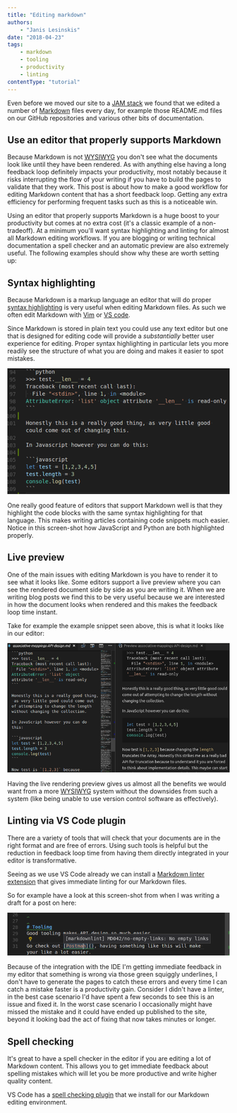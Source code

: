 ```yaml
---
title: "Editing markdown"
authors:
    - "Janis Lesinskis"
date: "2018-04-23"
tags:
    - markdown
    - tooling
    - productivity
    - linting
contentType: "tutorial"
---
```


Even before we moved our site to a [JAM stack](https://jamstack.org/) we found that we edited a number of [Markdown](https://en.wikipedia.org/wiki/Markdown) files every day, for example those README.md files on our GitHub repositories and various other bits of documentation.

## Use an editor that properly supports Markdown

Because Markdown is not [WYSIWYG](https://en.wikipedia.org/wiki/WYSIWYG) you don't see what the documents look like until they have been rendered.
As with anything else having a long feedback loop definitely impacts your productivity, most notably because it risks interrupting the flow of your writing if you have to build the pages to validate that they work.
This post is about how to make a good workflow for editing Markdown content that has a short feedback loop.
Getting any extra efficiency for performing frequent tasks such as this is a noticeable win.

Using an editor that properly supports Markdown is a huge boost to your productivity but comes at no extra cost (it's a classic example of a non-tradeoff).
At a minimum you'll want syntax highlighting and linting for almost all Markdown editing workflows.
If you are blogging or writing technical documentation a spell checker and an automatic preview are also extremely useful.
The following examples should show why these are worth setting up:

## Syntax highlighting

Because Markdown is a markup language an editor that will do proper [syntax highlighting](https://en.wikipedia.org/wiki/Syntax_highlighting) is very useful when editing Markdown files. As such we often edit Markdown with [Vim](https://www.vim.org/) or [VS code](https://code.visualstudio.com/).

Since Markdown is stored in plain text you could use any text editor but one that is designed for editing code will provide a _substantially_ better user experience for editing. Proper syntax highlighting in particular lets you more readily see the structure of what you are doing and makes it easier to spot mistakes.

![example of syntax highlighting of code snippets when editing markdown](markdownSyntaxHighlighting.png "Syntax highlighting of embedded code snippets")

One really good feature of editors that support Markdown well is that they highlight the code blocks with the same syntax highlighting for that language. This makes writing articles containing code snippets much easier. Notice in this screen-shot how JavaScript and Python are both highlighted properly.

## Live preview

One of the main issues with editing Markdown is you have to render it to see what it looks like.
Some editors support a live preview where you can see the rendered document side by side as you are writing it.
When we are writing blog posts we find this to be very useful because we are interested in how the document looks when rendered and this makes the feedback loop time instant.

Take for example the example snippet seen above, this is what it looks like in our editor:

![example of live rendering preview when editing Markdown](markdownLivePreview.png "example of live rendering preview of Markdown.")

Having the live rendering preview gives us almost all the benefits we would want from a more [WYSIWYG](https://en.wikipedia.org/wiki/WYSIWYG) system without the downsides from such a system (like being unable to use version control software as effectively).

## Linting via VS Code plugin

There are a variety of tools that will check that your documents are in the right format and are free of errors.
Using such tools is helpful but the reduction in feedback loop time from having them directly integrated in your editor is transformative.

Seeing as we use VS Code already we can install a [Markdown linter extension](https://github.com/DavidAnson/vscode-Markdownlint) that gives immediate linting for our Markdown files.

So for example have a look at this screen-shot from when I was writing a draft for a post on here:

![example of linter UX in VS Code](markdownLinter.png "VS Code markdownlint extension")

Because of the integration with the IDE I'm getting immediate feedback in my editor that something is wrong via those green squiggly underlines, I don't have to generate the pages to catch these errors and every time I can catch a mistake faster is a productivity gain.
Consider I didn't have a linter, in the best case scenario I'd have spent a few seconds to see this is an issue and fixed it.
In the worst case scenario I occasionally might have missed the mistake and it could have ended up published to the site, beyond it looking bad the act of fixing that now takes minutes or longer.

## Spell checking

It's great to have a spell checker in the editor if you are editing a lot of Markdown content. This allows you to get immediate feedback about spelling mistakes which will let you be more productive and write higher quality content.

VS Code has a [spell checking plugin](https://github.com/Jason-Rev/vscode-spell-checker) that we install for our Markdown editing environment.
